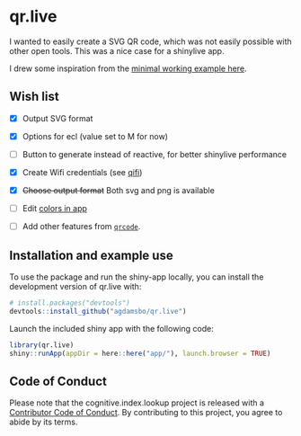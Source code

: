 
# qr.live

<!-- badges: start -->
<!-- badges: end -->

I wanted to easily create a SVG QR code, which was not easily possible with other open tools. This was a nice case for a shinylive app.

I drew some inspiration from the [minimal working example here](https://stackoverflow.com/a/70577693).

## Wish list

- [x] Output SVG format

- [x] Options for ecl (value set to M for now)

- [ ] Button to generate instead of reactive, for better shinylive performance

- [x] Create Wifi credentials (see [qifi](https://github.com/evgeni/qifi))

- [x] ~~Choose output format~~ Both svg and png is available

- [ ] Edit [colors in app](https://github.com/Broccolito/QR_Code_Generator)

- [ ] Add other features from [`qrcode`](https://thierryo.github.io/qrcode/index.html).

## Installation and example use

To use the package and run the shiny-app locally, you can install the development version of qr.live with:

``` r
# install.packages("devtools")
devtools::install_github("agdamsbo/qr.live")
```

Launch the included shiny app with the following code:

``` r
library(qr.live)
shiny::runApp(appDir = here::here("app/"), launch.browser = TRUE)
```

## Code of Conduct

Please note that the cognitive.index.lookup project is released with a [Contributor Code of Conduct](https://contributor-covenant.org/version/2/1/CODE_OF_CONDUCT.html). By contributing to this project, you agree to abide by its terms.
